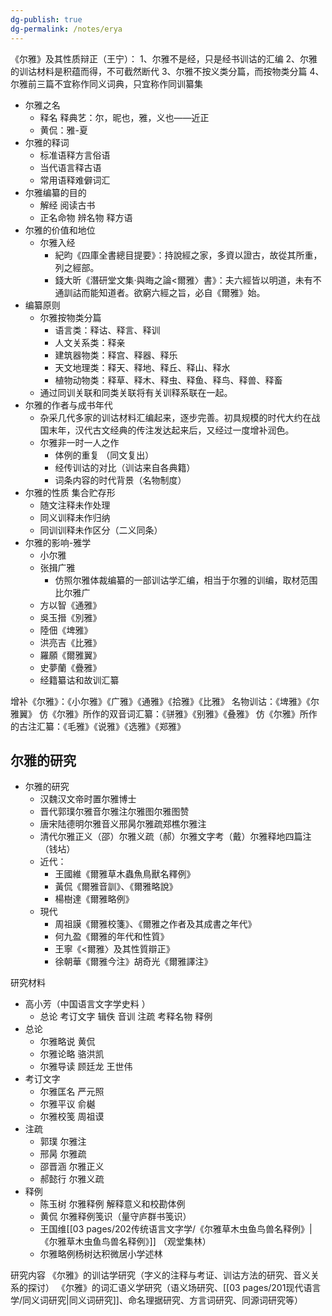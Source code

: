 ```yaml
---
dg-publish: true
dg-permalink: /notes/erya
---
```

《尔雅》及其性质辩正（王宁）：
1、尔雅不是经，只是经书训诂的汇编
2、尔雅的训诂材料是积蕴而得，不可截然断代
3、尔雅不按义类分篇，而按物类分篇
4、尔雅前三篇不宜称作同义词典，只宜称作同训纂集 

- 尔雅之名
	- 释名 释典艺：尔，昵也，雅，义也——近正
	- 黄侃：雅-夏
- 尔雅的释词
	- 标准语释方言俗语
	- 当代语言释古语
	- 常用语释难僻词汇
- 尔雅编纂的目的
	- 解经 阅读古书
	- 正名命物 辨名物 释方语
- 尔雅的价值和地位
	- 尔雅入经
		- 紀昀《四庫全書總目提要》：持說經之家，多資以證古，故從其所重，列之經部。
		- 錢大昕《潛研堂文集·與晦之論<爾雅〉書》：夫六經皆以明道，未有不通訓詁而能知道者。欲窮六經之旨，必自《爾雅》始。
- 编纂原则
	- 尔雅按物类分篇
		- 语言类：释诂、释言、释训
		- 人文关系类：释亲
		- 建筑器物类：释宫、释器、释乐
		- 天文地理类：释天、释地、释丘、释山、释水
		- 植物动物类：释草、释木、释虫、释鱼、释鸟、释兽、释畜
	- 通过同训关联和同类关联将有关训释系联在一起。
- 尔雅的作者与成书年代
	- 杂采几代多家的训诂材料汇编起来，逐步完善。初具规模的时代大约在战国末年，汉代古文经典的传注发达起来后，又经过一度增补润色。
	- 尔雅非一时一人之作
		- 体例的重复 （同文复出）
		- 经传训诂的对比（训诂来自各典籍）
		- 词条内容的时代背景（名物制度）
- 尔雅的性质 集合贮存形
	- 随文注释未作处理
	- 同义训释未作归纳
	- 同训训释未作区分（二义同条）
- 尔雅的影响-雅学
	- 小尔雅
	- 张揖广雅
		- 仿照尔雅体裁编纂的一部训诂学汇编，相当于尔雅的训编，取材范围比尔雅广
	- 方以智《通雅》
	- 吳玉搢《別雅》
	- 陸佃《埤雅》
	- 洪亮吉《比雅》
	- 羅願《爾雅翼》
	- 史夢蘭《疊雅》
	- 经籍纂诂和故训汇纂

增补《尔雅》：《小尔雅》《广雅》《通雅》《拾雅》《比雅》
名物训诂：《埤雅》《尔雅翼》
仿《尔雅》所作的双音词汇纂：《骈雅》《别雅》《叠雅》
仿《尔雅》所作的古注汇纂：《毛雅》《说雅》《选雅》《郑雅》

## 尔雅的研究
- 尔雅的研究
	- 汉魏汉文帝时置尔雅博士
	- 晋代郭璞尔雅音尔雅注尔雅图尔雅图赞
	- 唐宋陆德明尔雅音义邢昺尔雅疏郑樵尔雅注
	- 清代尔雅正义（邵）尔雅义疏（郝）尔雅文字考（戴）尔雅释地四篇注（钱坫）
	- 近代：
		- 王國維《爾雅草木蟲魚鳥獸名釋例》
		- 黃侃《爾雅音訓》、《爾雅略說》
		- 楊樹達《爾雅略例》
	- 現代
		- 周祖謨《爾雅校箋》、《爾雅之作者及其成書之年代》
		- 何九盈《爾雅的年代和性質》
		- 王寧《<爾雅〉及其性質辯正》
		- 徐朝華《爾雅今注》胡奇光《爾雅譯注》

研究材料
- 高小芳（中国语言文字学史料 ）
	- 总论 考订文字 辑佚 音训 注疏 考释名物 释例
- 总论
	- 尔雅略说 黄侃
	- 尔雅论略 骆洪凯
	- 尔雅导读 顾廷龙 王世伟
- 考订文字
	- 尔雅匡名 严元照
	- 尔雅平议 俞樾
	- 尔雅校笺 周祖谟
- 注疏
	- 郭璞 尔雅注
	- 邢昺 尔雅疏
	- 邵晋涵 尔雅正义
	- 郝懿行 尔雅义疏
- 释例
	- 陈玉树 尔雅释例 解释意义和校勘体例
	- 黄侃 尔雅释例笺识（量守庐群书笺识）
	- 王国维[[03 pages/202传统语言文字学/《尔雅草木虫鱼鸟兽名释例》\|《尔雅草木虫鱼鸟兽名释例》]] （观堂集林）
	- 尔雅略例杨树达积微居小学述林


研究内容
《尔雅》的训诂学研究（字义的注释与考证、训诂方法的研究、音义关系的探讨）
《尔雅》的词汇语义学研究（语义场研究、[[03 pages/201现代语言学/同义词研究\|同义词研究]]、命名理据研究、方言词研究、同源词研究等）
